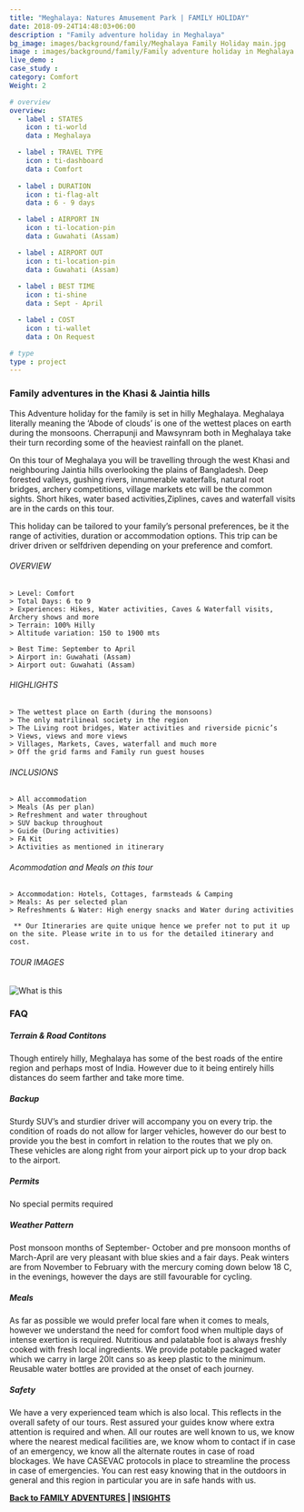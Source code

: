 ```yaml
---
title: "Meghalaya: Natures Amusement Park | FAMILY HOLIDAY"
date: 2018-09-24T14:48:03+06:00
description : "Family adventure holiday in Meghalaya"
bg_image: images/background/family/Meghalaya Family Holiday main.jpg
image : images/background/family/Family adventure holiday in Meghalaya.jpg
live_demo : 
case_study : 
category: Comfort
Weight: 2

# overview
overview:
  - label : STATES
    icon : ti-world
    data : Meghalaya

  - label : TRAVEL TYPE
    icon : ti-dashboard
    data : Comfort
    
  - label : DURATION
    icon : ti-flag-alt
    data : 6 - 9 days

  - label : AIRPORT IN
    icon : ti-location-pin
    data : Guwahati (Assam)

  - label : AIRPORT OUT
    icon : ti-location-pin
    data : Guwahati (Assam)
    
  - label : BEST TIME
    icon : ti-shine
    data : Sept - April

  - label : COST
    icon : ti-wallet
    data : On Request

# type
type : project
---
```


### Family adventures in the Khasi & Jaintia hills

This Adventure holiday for the family is set in hilly Meghalaya. Meghalaya literally meaning the ‘Abode of clouds’ is one of the wettest places on earth during the monsoons. Cherrapunji and Mawsynram both in Meghalaya take their turn recording some of the heaviest rainfall on the planet.

On this tour of Meghalaya you will be travelling through the west Khasi and neighbouring Jaintia hills overlooking the plains of Bangladesh. Deep forested valleys, gushing rivers, innumerable waterfalls, natural root bridges, archery competitions, village markets etc will be the common sights. Short hikes, water based activities,Ziplines, caves and waterfall visits are in the cards on this tour.

This  holiday can be tailored to your family’s personal preferences, be it the range of activities, duration or accommodation options. This trip can be driver driven or selfdriven depending on your preference and comfort.



###### OVERVIEW
```
> Level: Comfort
> Total Days: 6 to 9
> Experiences: Hikes, Water activities, Caves & Waterfall visits, Archery shows and more
> Terrain: 100% Hilly 
> Altitude variation: 150 to 1900 mts

> Best Time: September to April
> Airport in: Guwahati (Assam)
> Airport out: Guwahati (Assam)
```




###### HIGHLIGHTS
```
> The wettest place on Earth (during the monsoons)
> The only matrilineal society in the region
> The Living root bridges, Water activities and riverside picnic’s
> Views, views and more views
> Villages, Markets, Caves, waterfall and much more
> Off the grid farms and Family run guest houses
```

###### INCLUSIONS
```
> All accommodation
> Meals (As per plan)
> Refreshment and water throughout
> SUV backup throughout
> Guide (During activities)
> FA Kit
> Activities as mentioned in itinerary
```
###### Acommodation and Meals on this tour
```
> Accommodation: Hotels, Cottages, farmsteads & Camping
> Meals: As per selected plan
> Refreshments & Water: High energy snacks and Water during activities

```
``` ** Our Itineraries are quite unique hence we prefer not to put it up on the site. Please write in to us for the detailed itinerary and cost.```

###### TOUR IMAGES

![What is this](/images/background/family/meghalayafamilyholidaygallery.jpg)



### FAQ


##### Terrain & Road Contitons

Though entirely hilly, Meghalaya has some of the best roads of the entire region and perhaps most of India. However due to it being entirely hills distances do seem farther and take more time.

##### Backup
Sturdy SUV’s and sturdier driver will accompany you on every trip. the condition of roads do not allow for larger vehicles, however do our best to provide you the best in comfort in relation to the routes that we ply on. These vehicles are along right from your airport pick up to your drop back to the airport.

##### Permits
No special permits required

##### Weather Pattern
Post monsoon months of September- October and pre monsoon months of March-April are very pleasant with blue skies and a fair days. Peak winters are from November to February with the mercury coming down below 18 C, in the evenings, however the days are still favourable for cycling.

##### Meals
As far as possible we would prefer local fare when it comes to meals, however we understand the need for comfort food when multiple days of intense exertion is required. Nutritious and palatable foot is always freshly cooked with fresh local ingredients. We provide potable packaged water which we carry in large 20lt cans so as keep plastic to the minimum. Reusable water bottles are provided at the onset of each journey.

##### Safety 
We have a very experienced team which is also local. This reflects in the overall safety of our tours. Rest assured your guides know where extra attention is required and when. All our routes are well known to us, we know where the nearest medical facilities are, we know whom to contact if in case of an emergency, we know all the alternate routes in case of road blockages. We have CASEVAC protocols in place to streamline the process in case of emergencies. You can rest easy knowing that in the outdoors in general and this region in particular you are in safe hands with us.

**[Back to FAMILY ADVENTURES  ](/family/) | [INSIGHTS](/insights/)**